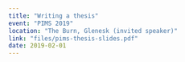 ```yaml
---
title: "Writing a thesis"
event: "PIMS 2019"
location: "The Burn, Glenesk (invited speaker)"
link: "files/pims-thesis-slides.pdf"
date: 2019-02-01
---
```


